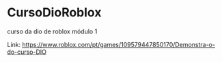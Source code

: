 # CursoDioRoblox
curso da dio de roblox módulo 1


Link:
https://www.roblox.com/pt/games/109579447850170/Demonstra-o-do-curso-DIO
